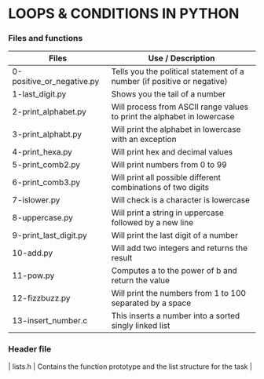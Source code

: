 # LOOPS & CONDITIONS IN PYTHON

### Files and functions

| Files                     | Use / Description                                                         |
| ------------------------- | ------------------------------------------------------------------------- |
| 0-positive_or_negative.py | Tells you the political statement of a number (if positive or negative)   |
| 1-last_digit.py           | Shows you the tail of a number                                            |
| 2-print_alphabet.py       | Will process from ASCII range values to print the alphabet in lowercase   |
| 3-print_alphabt.py        | Will print the alphabet in lowercase with an exception                    |
| 4-print_hexa.py           | Will print hex and decimal values                                         |
| 5-print_comb2.py          | Will print numbers from 0 to 99                                           |
| 6-print_comb3.py          | Will print all possible different combinations of two digits              |
| 7-islower.py              | Will check is a character is lowercase                                    |
| 8-uppercase.py            | Will print a string in uppercase followed by a new line                   |
| 9-print_last_digit.py     | Will print the last digit of a number                                     |
| 10-add.py                 | Will add two integers and returns the result                              |
| 11-pow.py                 | Computes a to the power of b and return the value                         |
| 12-fizzbuzz.py            | Will print the numbers from 1 to 100 separated by a space                 |
| 13-insert_number.c        | This inserts a number into a sorted singly linked list                    |

### Header file

| lists.h                   | Contains the function prototype and the list structure for the task       |